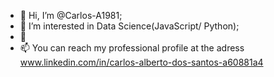 - 👋 Hi, I’m @Carlos-A1981;
- 👀 I’m interested in Data Science(JavaScript/ Python);
- 🌱 
- 📫 You can reach my professional profile at the adress www.linkedin.com/in/carlos-alberto-dos-santos-a60881a4

  


<!---
Carlos-A1981/Carlos-A1981 is a ✨ special ✨ repository because its `README.md` (this file) appears on your GitHub profile.
You can click the Preview link to take a look at your changes.
--->
